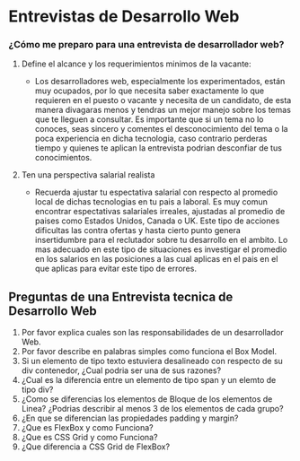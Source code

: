 # Entrevistas de Desarrollo Web

### ¿Cómo me preparo para una entrevista de desarrollador web?

1. Define el alcance y los requerimientos minimos de la vacante:
   - Los desarrolladores web, especialmente los experimentados, están muy ocupados, por lo que necesita saber exactamente lo que requieren en el puesto o vacante y necesita de un candidato, de esta manera divagaras menos y tendras un mejor manejo sobre los temas que te lleguen a consultar. Es importante que si un tema no lo conoces, seas sincero y comentes el desconocimiento del tema o la poca experiencia en dicha tecnologia, caso contrario perderas tiempo y quienes te aplican la entrevista podrian desconfiar de tus conocimientos.

1. Ten una perspectiva salarial realista
   - Recuerda ajustar tu espectativa salarial con respecto al promedio local de dichas tecnologias en tu pais a laboral. Es muy comun encontrar espectativas salariales irreales, ajustadas al promedio de paises como Estados Unidos, Canada o UK. Este tipo de acciones dificultas las contra ofertas y hasta cierto punto genera insertidumbre para el reclutador sobre tu desarrollo en el ambito. Lo mas adecuado en este tipo de situaciones es investigar el promedio en los salarios en las posiciones a las cual aplicas en el pais en el que aplicas para evitar este tipo de errores.

## Preguntas de una Entrevista tecnica de Desarrollo Web

1. Por favor explica cuales son las responsabilidades de un desarrollador Web.
2. Por favor describe en palabras simples como funciona el Box Model.
3. Si un elemento de tipo texto estuviera desalineado con respecto de su div contenedor, ¿Cual podria ser una de sus razones?
4. ¿Cual es la diferencia entre un elemento de tipo span y un elemto de tipo div?
5. ¿Como se diferencias los elementos de Bloque de los elementos de Linea? ¿Podrias describir al menos 3 de los elementos de cada grupo?
6. ¿En que se diferencian las propiedades padding y margin?
7. ¿Que es FlexBox y como Funciona?
8. ¿Que es CSS Grid y como Funciona?
9. ¿Que diferencia a CSS Grid de FlexBox?
